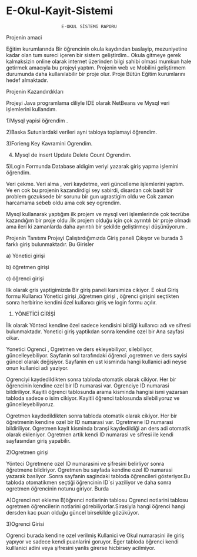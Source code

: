 # E-Okul-Kayit-Sistemi
                         E-OKUL SİSTEMi RAPORU



Projenin amaci 

Eğitim kurumlarında Bir öğrencinin okula kaydından baslayip, mezuniyetine kadar olan tum sureci içeren bir sistem geliştirdim.. Okula gitmeye gerek kalmaksizin online olarak internet üzerinden bilgi sahibi olmasi mumkun hale getirmek amacıyla bu projeyi yaptım.
Projenin web ve Mobilini geliştirmem durumunda daha kullanılabilir bir proje olur.
Proje  Bütün Eğitim kurumlarını hedef almaktadır.

Projenin Kazandırdıkları

Projeyi Java programlama diliyle IDE olarak NetBeans  ve Mysql veri işlemlerini kullandım.

1)Mysql yapisi öğrendim .

2)Baska Sutunlardaki verileri ayni tabloya toplamayi öğrendim.

3)Forieng Key Kavramini Ogrendim.

4) Mysql  de insert Update Delete  Count  Ogrendim.

5)Login Formunda Database aldigim veriyi yazarak giriş yapma işlemini öğrendim.

Veri çekme. Veri alma , veri kaydetme, veri güncelleme işlemlerini yaptım.
Ve en cok bu projenin kazandirdigi sey sabirdi, disardan cok basit bir problem gozuksede bir sorunu bir gun ugrastigim oldu  ve  Cok zaman harcamama sebeb oldu ama cok sey ogrendim.

Mysql kullanarak yaptığım ilk projem ve mysql veri işlemlerinde çok tecrübe kazandığım bir proje oldu .İlk projem olduğu için çok ayrıntılı bir proje olmadı ama ileri ki zamanlarda daha ayrıntılı bir şekilde geliştirmeyi  düşünüyorum .


Projenin Tanıtımı 
Projeyi Çalıştırdığımızda Giriş paneli Çıkıyor ve burada 3 farklı giriş bulunmaktadır.
Bu Girisler 

a)	Yönetici girişi 

b)	öğretmen girişi 

c)	öğrenci girişi   


Ilk olarak gris yaptigimizda Bir giriş paneli karsimiza cikiyor.
E okul Giriş formu
Kullanıcı Yönetici girişi ,öğretmen girişi , öğrenci girişini seçtikten sonra herbirine kendini özel kullanıcı giriş ve login formu açılır.

1) YÖNETİCİ GİRİŞİ

İlk olarak Yönteci kendine özel sadece kendisini bildiği kullanıcı adı ve sifresi bulunmaktadır.
Yonetici giriş yaptikdan sonra kendine ozel bir Ana sayfasi cikar.


Yonetici  Ogrenci , Ogretmen ve ders ekleyebiliyor,  silebiliyor, güncelleyebiliyor.
Sayfanin sol tarafındaki öğrenci ,ogretmen ve ders sayisi güncel olarak değişiyor.
Sayfanin en ust kisminda hangi kullanici adi neyse onun kullanici adi yaziyor.
 
 
Ogrenciyi kaydedildikten sonra tabloda otomatik olarak cikiyor.
Her bir öğrencinin kendine ozel bir  ID numarasi var.
Ogrenciye ID numarasi bildiriliyor.
Kayitli öğrenci tablosunda arama kisminda hangisi ismi yazarsan tabloda sadece o isim cikiyor.
Kayitli öğrenci tablosunda  silebiliyoruz ve güncelleyebiliyoruz.

Ogretmen kaydedildikten sonra tabloda otomatik olarak cikiyor.
Her bir öğretmenin kendine ozel bir  ID numarasi var.
Ogretmene ID numarasi bildiriliyor.
Ogretmen kayit kisminda branşi kaydedildiği an ders adi otomatik olarak ekleniyor.
Ogretmen artik kendi ID numarasi ve sifresi ile kendi sayfasından giriş yapabilir.


2)Ogretmen girişi

Yönteci  Ogretmene ozel ID  numarasini ve şifresini belirliyor sonra  öğretmene bildiriyor.
Ogretmen bu sayfada kendine ozel ID numarasi yazarak basliyor .Sonra  sayfanin sagindaki tabloda öğrencileri gösteriyor.Bu tabloda otomatikmen seçtiği öğrencinin ID`si yaziliyor ve daha sonra ogretmen öğrencinin notunu giriyor.
Burda

A)Ogrenci not ekleme 
B)öğrenci notlarinin tablosu 
Ogrenci notlarini tablosu ogretmen öğrencilerin notlarini görebiliyorlar.Sirasiyla hangi öğrenci hangi dersden kac puan olduğu güncel birsekilde gözüküyor.

3)Ogrenci Girisi

Ogrenci burada kendine ozel verilmiş Kullanici ve Okul numarasini ile giriş yapıyor ve sadece kendi puanlarini goruyor.
Eger tabloda öğrenci kendi kulllanici adini veya şifresini yanlis girerse hicbirsey acilmiyor.













